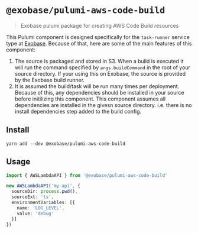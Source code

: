 # `@exobase/pulumi-aws-code-build`

> Exobase pulumi package for creating AWS Code Build resources

This Pulumi component is designed specifically for the `task-runner` service type at [Exobase](https://exobase.cloud). Because of that, here are some of the main features of this component:

1. The source is packaged and stored in S3. When a build is executed it will run the command specified by `args.buildCommand` in the root of your source directory. If your using this on Exobase, the source is provided by the Exobase build runner.
2. It is assumed the build/task will be run many times per deployment. Because of this, any dependencies should be installed in your source before initilizing this component. This component assumes all dependencies are installed in the givesn source directory. i.e. there is no install dependencies step added to the build config.


## Install
```
yarn add --dev @exobase/pulumi-aws-code-build
```


## Usage

```ts
import { AWSLambdaAPI } from '@exobase/pulumi-aws-code-build'

new AWSLambdaAPI('my-api', {
  sourceDir: process.pwd(),
  sourceExt: 'ts',
  environmentVariables: [{
    name: 'LOG_LEVEL',
    value: 'debug'
  }]
})
```
